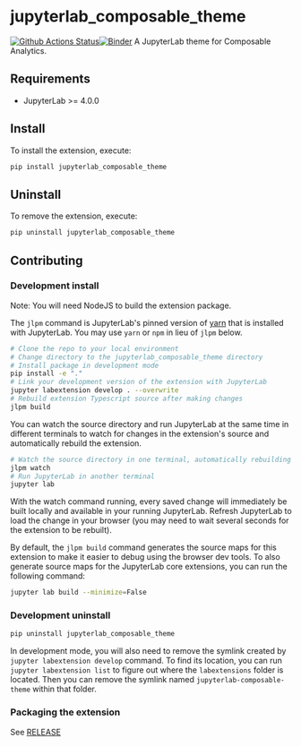 # jupyterlab_composable_theme

[![Github Actions Status](https://github.com/Matthew7758/jupyterlab_composable_theme/workflows/Build/badge.svg)](https://github.com/Matthew7758/jupyterlab_composable_theme/actions/workflows/build.yml)[![Binder](https://mybinder.org/badge_logo.svg)](https://mybinder.org/v2/gh/Matthew7758/jupyterlab_composable_theme/main?urlpath=lab)
A JupyterLab theme for Composable Analytics.

## Requirements

- JupyterLab >= 4.0.0

## Install

To install the extension, execute:

```bash
pip install jupyterlab_composable_theme
```

## Uninstall

To remove the extension, execute:

```bash
pip uninstall jupyterlab_composable_theme
```

## Contributing

### Development install

Note: You will need NodeJS to build the extension package.

The `jlpm` command is JupyterLab's pinned version of
[yarn](https://yarnpkg.com/) that is installed with JupyterLab. You may use
`yarn` or `npm` in lieu of `jlpm` below.

```bash
# Clone the repo to your local environment
# Change directory to the jupyterlab_composable_theme directory
# Install package in development mode
pip install -e "."
# Link your development version of the extension with JupyterLab
jupyter labextension develop . --overwrite
# Rebuild extension Typescript source after making changes
jlpm build
```

You can watch the source directory and run JupyterLab at the same time in different terminals to watch for changes in the extension's source and automatically rebuild the extension.

```bash
# Watch the source directory in one terminal, automatically rebuilding when needed
jlpm watch
# Run JupyterLab in another terminal
jupyter lab
```

With the watch command running, every saved change will immediately be built locally and available in your running JupyterLab. Refresh JupyterLab to load the change in your browser (you may need to wait several seconds for the extension to be rebuilt).

By default, the `jlpm build` command generates the source maps for this extension to make it easier to debug using the browser dev tools. To also generate source maps for the JupyterLab core extensions, you can run the following command:

```bash
jupyter lab build --minimize=False
```

### Development uninstall

```bash
pip uninstall jupyterlab_composable_theme
```

In development mode, you will also need to remove the symlink created by `jupyter labextension develop`
command. To find its location, you can run `jupyter labextension list` to figure out where the `labextensions`
folder is located. Then you can remove the symlink named `jupyterlab-composable-theme` within that folder.

### Packaging the extension

See [RELEASE](RELEASE.md)
